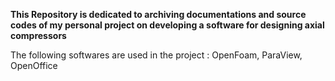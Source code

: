 **This Repository is dedicated to archiving documentations and source codes of my personal project on developing a software for designing axial compressors**

The following softwares are used in the project : OpenFoam, ParaView, OpenOffice
